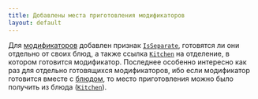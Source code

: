 ```yaml
---
title: Добавлены места приготовления модификаторов
layout: default
---
```

Для [модификаторов](https://iiko.github.io/front.api.sdk/v6/html/T_Resto_Front_Api_Data_Orders_IOrderModifierItem.htm) добавлен признак [`IsSeparate`](https://iiko.github.io/front.api.sdk/v6/html/P_Resto_Front_Api_Data_Orders_IOrderModifierItem_IsSeparate.htm), готовятся ли они отдельно от своих блюд, а также ссылка [`Kitchen`](https://iiko.github.io/front.api.sdk/v6/html/P_Resto_Front_Api_Data_Orders_IOrderModifierItem_Kitchen.htm) на отделение, в котором готовится модификатор. Последнее особенно интересно как раз для отдельно готовящихся модификаторов, ибо если модификатор готовится вместе с [блюдом](https://iiko.github.io/front.api.sdk/v6/html/T_Resto_Front_Api_Data_Orders_IOrderCookingItem.htm), то место приготовления можно было получить из блюда ([`Kitchen`](https://iiko.github.io/front.api.sdk/v6/html/P_Resto_Front_Api_Data_Orders_IOrderCookingItem_Kitchen.htm)).